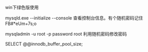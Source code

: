 win下绿色版使用

mysqld.exe --initialize --console 查看控制台信息。有个随机密码记住 FB\#\*eUm+7s;o

mysqladmin -u root -p password root 利用随机密码修改密码

 SELECT @@innodb\_buffer\_pool\_size; 

